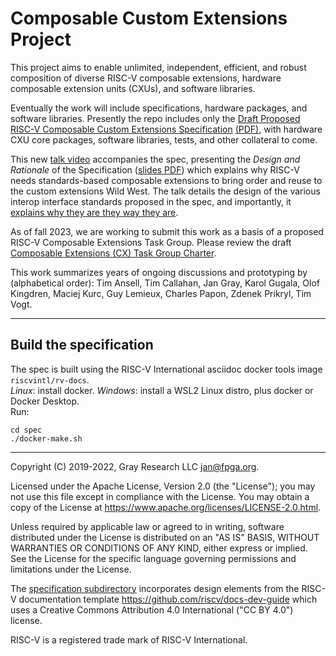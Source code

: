 Composable Custom Extensions Project
====================================

This project aims to enable unlimited, independent, efficient, and
robust composition of diverse RISC-V composable extensions,
hardware composable extension units (CXUs), and software libraries.

Eventually the work will include specifications, hardware packages,
and software libraries. Presently the repo includes only the 
[Draft Proposed RISC-V Composable Custom Extensions Specification](spec/spec.pdf)
[(PDF)](https://raw.githubusercontent.com/grayresearch/CX/main/spec/spec.pdf),
with hardware CXU core packages, software libraries, tests, and other
collateral to come.

This new [talk video](https://www.youtube.com/watch?v=7daY_E2itpo)
accompanies the spec, presenting the *Design and Rationale* of the Specification
([slides PDF](https://raw.githubusercontent.com/grayresearch/CFU/main/collateral/design-rationale-CX-CXU-spec.pdf))
which explains why RISC-V needs standards-based composable extensions
to bring order and reuse to the custom extensions Wild West. The talk
details the design of the various interop interface standards proposed
in the spec, and importantly, it
[explains why they are they way they are](https://www.youtube.com/watch?v=7daY_E2itpo&t=415s).

As of fall 2023, we are working to submit this work as a basis of a
proposed RISC-V Composable Extensions Task Group. Please review the draft
[Composable Extensions (CX) Task Group Charter](https://github.com/riscv-admin/sig-soft-cpu/blob/main/TG/CX/CHARTER.md).

This work summarizes years of ongoing discussions and prototyping by
(alphabetical order): Tim Ansell, Tim Callahan, Jan Gray, Karol Gugala,
Olof Kingdren, Maciej Kurc, Guy Lemieux, Charles Papon, Zdenek Prikryl, Tim Vogt.

* * *

Build the specification
-----------------------
The spec is built using the RISC-V International asciidoc docker tools image
`riscvintl/rv-docs`.  
_Linux_: install docker.
_Windows_: install a WSL2 Linux distro, plus docker or Docker Desktop.  
Run:
```
cd spec
./docker-make.sh
```

* * *

Copyright (C) 2019-2022, Gray Research LLC <jan@fpga.org>.

Licensed under the Apache License, Version 2.0 (the "License"); you may
not use this file except in compliance with the License.  You may obtain
a copy of the License at
https://www.apache.org/licenses/LICENSE-2.0.html.

Unless required by applicable law or agreed to in writing, software
distributed under the License is distributed on an "AS IS" BASIS, WITHOUT
WARRANTIES OR CONDITIONS OF ANY KIND, either express or implied.  See the
License for the specific language governing permissions and limitations
under the License.

The [specification subdirectory](spec/) incorporates design elements from
the RISC-V documentation template https://github.com/riscv/docs-dev-guide
which uses a Creative Commons Attribution 4.0 International ("CC BY
4.0") license.

RISC-V is a registered trade mark of RISC-V International.

